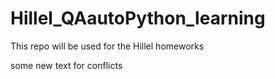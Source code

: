 # Hillel_QAautoPython_learning
This repo will be used for the Hillel homeworks

some new text for conflicts
